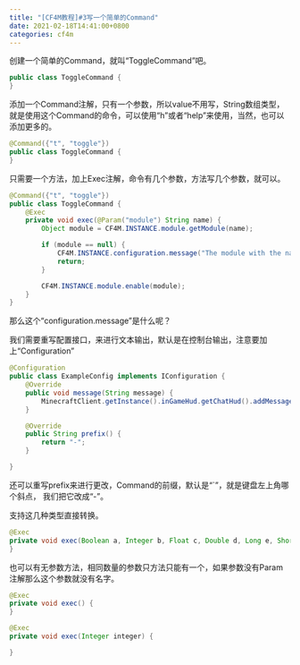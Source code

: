 ```yaml
---
title: "[CF4M教程]#3写一个简单的Command"
date: 2021-02-18T14:41:00+0800
categories: cf4m
---
```


创建一个简单的Command，就叫“ToggleCommand”吧。

```java
public class ToggleCommand {
}
```

添加一个Command注解，只有一个参数，所以value不用写，String数组类型，就是使用这个Command的命令，可以使用“h”或者“help”来使用，当然，也可以添加更多的。

```java
@Command({"t", "toggle"})
public class ToggleCommand {
}
```

只需要一个方法，加上Exec注解，命令有几个参数，方法写几个参数，就可以。

```java
@Command({"t", "toggle"})
public class ToggleCommand {
    @Exec
    private void exec(@Param("module") String name) {
        Object module = CF4M.INSTANCE.module.getModule(name);

        if (module == null) {
            CF4M.INSTANCE.configuration.message("The module with the name " + name + " does not exist.");
            return;
        }

        CF4M.INSTANCE.module.enable(module);
    }
}
```

那么这个“configuration.message”是什么呢？

我们需要重写配置接口，来进行文本输出，默认是在控制台输出，注意要加上“Configuration” 

```java
@Configuration
public class ExampleConfig implements IConfiguration {
    @Override
    public void message(String message) {
        MinecraftClient.getInstance().inGameHud.getChatHud().addMessage(new LiteralText(message));
    }

    @Override
    public String prefix() {
        return "-";
    }

}
```

还可以重写prefix来进行更改，Command的前缀，默认是“`”，就是键盘左上角哪个斜点，
我们把它改成“-”。

支持这几种类型直接转换。

```java
@Exec
private void exec(Boolean a, Integer b, Float c, Double d, Long e, Short f, Byte g) {
}
```

也可以有无参数方法，相同数量的参数只方法只能有一个，如果参数没有Param注解那么这个参数就没有名字。

```java
@Exec
private void exec() {
}

@Exec
private void exec(Integer integer) {

}
```
